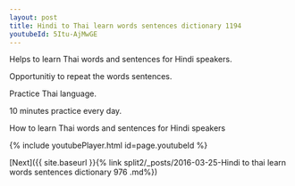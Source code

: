 ```yaml
---
layout: post
title: Hindi to Thai learn words sentences dictionary 1194 
youtubeId: 5Itu-AjMwGE
---
```

 
 
Helps to learn Thai words and sentences for Hindi speakers.

Opportunitiy to repeat the words sentences. 

Practice Thai language. 
 
10 minutes practice every day. 
 
How to learn Thai words and sentences for Hindi speakers 
 
{% include youtubePlayer.html id=page.youtubeId %}
 
 
[Next]({{ site.baseurl }}{% link  split2/_posts/2016-03-25-Hindi to thai learn words sentences dictionary 976 .md%})
 
